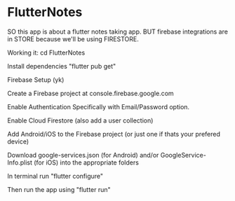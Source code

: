 # FlutterNotes
SO this app is about a flutter notes taking app. BUT firebase integrations are in STORE because we'll be using FIRESTORE.

Working it:
cd FlutterNotes

Install dependencies "flutter pub get"

Firebase Setup (yk)

Create a Firebase project at console.firebase.google.com

Enable Authentication Specifically with Email/Password option.

Enable Cloud Firestore (also add a user collection)

Add Android/iOS to the Firebase project (or just one if thats your prefered device)

Download google-services.json (for Android) and/or GoogleService-Info.plist (for iOS) into the appropriate folders

In terminal run "flutter configure"

Then run the app using "flutter run"